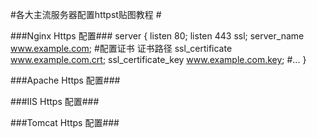 #各大主流服务器配置httpst贴图教程	#

###Nginx Https 配置###
	server {
	    listen              80;
	    listen              443 ssl;
	    server_name         www.example.com;
	    #配置证书   证书路径
	    ssl_certificate     www.example.com.crt;
	    ssl_certificate_key www.example.com.key;
	    #...
	}

###Apache Https 配置###



###IIS Https 配置###



###Tomcat Https 配置###